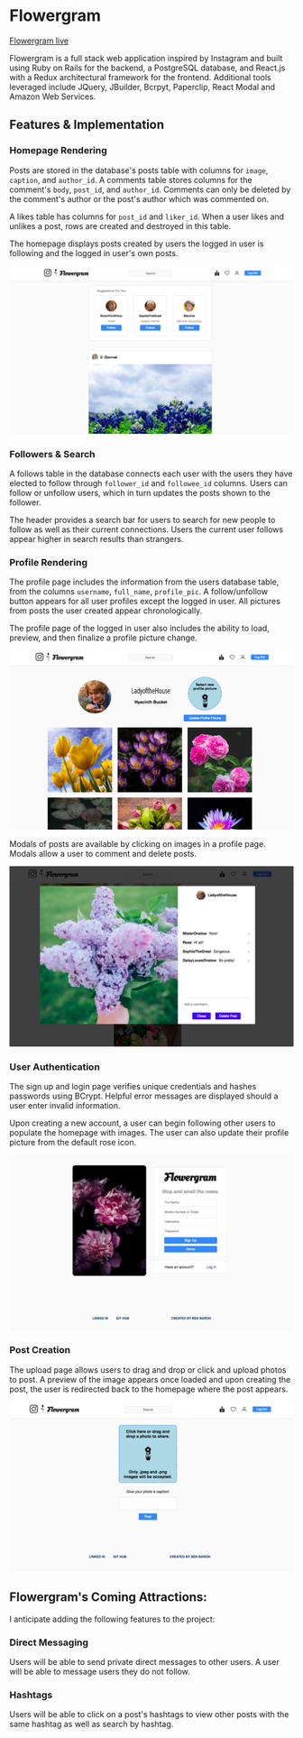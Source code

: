 # Flowergram

[Flowergram live][heroku]

[heroku]: https://flowergram.herokuapp.com/

Flowergram is a full stack web application inspired by Instagram and built using Ruby on Rails for the backend, a PostgreSQL database, and React.js with a Redux architectural framework for the frontend. Additional tools leveraged include JQuery, JBuilder, Bcrpyt, Paperclip, React Modal and Amazon Web Services.


## Features & Implementation

### Homepage Rendering

  Posts are stored in the database's posts table with columns for `image`, `caption`, and `author_id`. A comments table stores columns for the comment's `body`, `post_id`, and `author_id`. Comments can only be deleted by the comment's author or the post's author which was commented on.

  A likes table has columns for `post_id` and `liker_id`. When a user likes and unlikes a post, rows are created and destroyed in this table.

  The homepage displays posts created by users the logged in user is following and the logged in user's own posts.

  ![](./app/assets/images/screenshots/homepage.png)


### Followers & Search

  A follows table in the database connects each user with the users they have elected to follow through `follower_id` and `followee_id` columns. Users can follow or unfollow users, which in turn updates the posts shown to the follower.

  The header provides a search bar for users to search for new people to follow as well as their current connections. Users the current user follows appear higher in search results than strangers.



### Profile Rendering

  The profile page includes the information from the users database table, from the columns `username`, `full_name`, `profile_pic`. A follow/unfollow button appears for all user profiles except the logged in user. All pictures from posts the user created appear chronologically.

  The profile page of the logged in user also includes the ability to load, preview, and then finalize a profile picture change.

![](./app/assets/images/screenshots/profilepage.png)

  Modals of posts are available by clicking on images in a profile page. Modals allow a user to comment and delete posts.

![](./app/assets/images/screenshots/modal.png)

### User Authentication

  The sign up and login page verifies unique credentials and hashes passwords using BCrypt. Helpful error messages are displayed should a user enter invalid information.

  Upon creating a new account, a user can begin following other users to populate the homepage with images. The user can also update their profile picture from the default rose icon.


![](./app/assets/images/screenshots/signuppage.png)

### Post Creation

The upload page allows users to drag and drop or click and upload photos to post. A preview of the image appears once loaded and upon creating the post, the user is redirected back to the homepage where the post appears.

![](./app/assets/images/screenshots/uploadpage.png)


## Flowergram's Coming Attractions:

I anticipate adding the following features to the project:

### Direct Messaging

Users will be able to send private direct messages to other users. A user will be able to message users they do not follow.

### Hashtags

Users will be able to click on a post's hashtags to view other posts with the same hashtag as well as search by hashtag.
